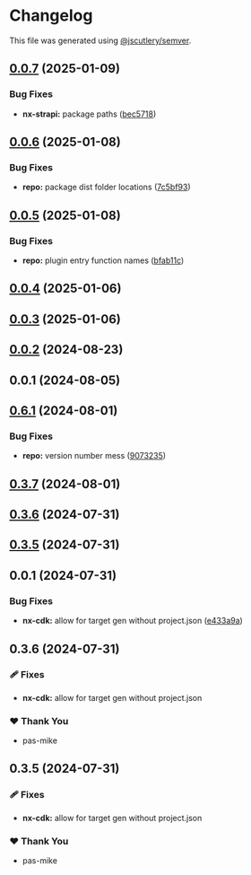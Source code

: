 # Changelog

This file was generated using [@jscutlery/semver](https://github.com/jscutlery/semver).

## [0.0.7](https://github.com/plastic-ant/packages/nx-strapi/compare/nx-strapi@0.0.6...nx-strapi@0.0.7) (2025-01-09)


### Bug Fixes

* **nx-strapi:** package paths ([bec5718](https://github.com/plastic-ant/packages/nx-strapi/commit/bec5718020bfbfd1e8cf15a84ea9e0f0022822ec))

## [0.0.6](https://github.com/plastic-ant/packages/compare/nx-strapi@0.0.5...nx-strapi@0.0.6) (2025-01-08)


### Bug Fixes

* **repo:** package dist folder locations ([7c5bf93](https://github.com/plastic-ant/packages/commit/7c5bf93c8f7a7627e4519908c82de712056cf42b))

## [0.0.5](https://github.com/plastic-ant/packages/compare/nx-strapi@0.0.4...nx-strapi@0.0.5) (2025-01-08)


### Bug Fixes

* **repo:** plugin entry function names ([bfab11c](https://github.com/plastic-ant/packages/commit/bfab11c76f377adf1713711877fa89bfa530d0e1))

## [0.0.4](https://github.com/plastic-ant/packages/compare/nx-strapi@0.0.3...nx-strapi@0.0.4) (2025-01-06)

## [0.0.3](https://github.com/plastic-ant/packages/compare/nx-strapi@0.0.2...nx-strapi@0.0.3) (2025-01-06)

## [0.0.2](https://github.com/plastic-ant/packages/compare/nx-strapi@0.0.1...nx-strapi@0.0.2) (2024-08-23)

## 0.0.1 (2024-08-05)

## [0.6.1](https://github.com/plastic-ant/packages/compare/nx-cdk@0.6.0...nx-cdk@0.6.1) (2024-08-01)


### Bug Fixes

* **repo:** version number mess ([9073235](https://github.com/plastic-ant/packages/commit/9073235aed6b2508f424eca65e62167495d63fbd))

## [0.3.7](https://github.com/plastic-ant/packages/compare/nx-cdk@0.3.6...nx-cdk@0.3.7) (2024-08-01)

## [0.3.6](https://github.com/plastic-ant/nx-cdk/compare/nx-cdk@0.3.5...nx-cdk@0.3.6) (2024-07-31)

## [0.3.5](https://github.com/plastic-ant/nx-cdk/compare/nx-cdk@0.3.4...nx-cdk@0.3.5) (2024-07-31)

## 0.0.1 (2024-07-31)


### Bug Fixes

* **nx-cdk:** allow for target gen without project.json ([e433a9a](https://github.com/plastic-ant/nx-cdk/commit/e433a9a66d1821799648c7b26d0ec5232cac83b7))

## 0.3.6 (2024-07-31)


### 🩹 Fixes

- **nx-cdk:** allow for target gen without project.json


### ❤️  Thank You

- pas-mike

## 0.3.5 (2024-07-31)


### 🩹 Fixes

- **nx-cdk:** allow for target gen without project.json


### ❤️  Thank You

- pas-mike
